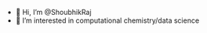 - 👋 Hi, I’m @ShoubhikRaj
- 👀 I’m interested in computational chemistry/data science

<!---
ShoubhikRaj/ShoubhikRaj is a ✨ special ✨ repository because its `README.md` (this file) appears on your GitHub profile.
You can click the Preview link to take a look at your changes.
--->

